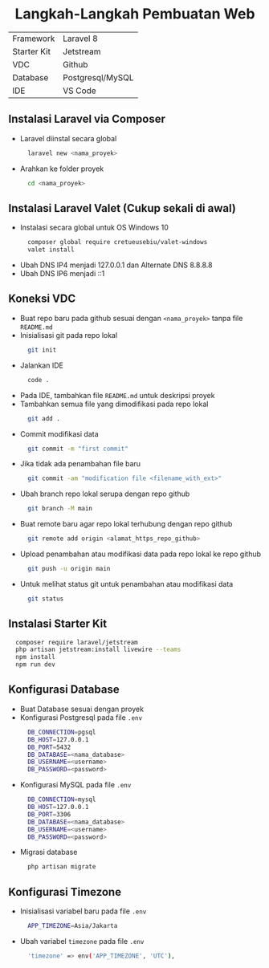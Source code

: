 <h1 align="center">
Langkah-Langkah Pembuatan Web
</h1>

<table align="center">
  <tr>
    <td>Framework</td>
    <td>Laravel 8</td>
  </tr>
  <tr>
    <td>Starter Kit</td>
    <td>Jetstream</td>
  </tr>
  <tr>
    <td>VDC</td>
    <td>Github</td>
  </tr>
  <tr>
    <td>Database</td>
    <td>Postgresql/MySQL</td>
  </tr>
  <tr>
    <td>IDE</td>
    <td>VS Code</td>
  </tr>
</table>

## Instalasi Laravel via Composer

- Laravel diinstal secara global
  ```bash
    laravel new <nama_proyek>
  ```
- Arahkan ke folder proyek
  ```bash
    cd <nama_proyek>
  ```

## Instalasi Laravel Valet (Cukup sekali di awal)

- Instalasi secara global untuk OS Windows 10
  ```bash
    composer global require cretueusebiu/valet-windows
    valet install
  ```
- Ubah DNS IP4 menjadi 127.0.0.1 dan Alternate DNS 8.8.8.8
- Ubah DNS IP6 menjadi ::1

## Koneksi VDC

- Buat repo baru pada github sesuai dengan `<nama_proyek>` tanpa file `README.md`
- Inisialisasi git pada repo lokal
  ```bash
    git init
  ```
- Jalankan IDE
  ```bash
    code .
  ```
- Pada IDE, tambahkan file `README.md` untuk deskripsi proyek
- Tambahkan semua file yang dimodifikasi pada repo lokal
  ```bash
    git add .
  ```
- Commit modifikasi data
  ```bash
    git commit -m "first commit"
  ```
- Jika tidak ada penambahan file baru
  ```bash
    git commit -am "modification file <filename_with_ext>"
  ```
- Ubah branch repo lokal serupa dengan repo github
  ```bash
    git branch -M main
  ```
- Buat remote baru agar repo lokal terhubung dengan repo github
  ```bash
    git remote add origin <alamat_https_repo_github>
  ```
- Upload penambahan atau modifikasi data pada repo lokal ke repo github
  ```bash
    git push -u origin main
  ```
- Untuk melihat status git untuk penambahan atau modifikasi data
  ```bash
    git status
  ```

## Instalasi Starter Kit

```bash
  composer require laravel/jetstream
  php artisan jetstream:install livewire --teams
  npm install
  npm run dev
```

## Konfigurasi Database

- Buat Database sesuai dengan proyek
- Konfigurasi Postgresql pada file `.env`
  ```bash
    DB_CONNECTION=pgsql
    DB_HOST=127.0.0.1
    DB_PORT=5432
    DB_DATABASE=<nama_database>
    DB_USERNAME=<username>
    DB_PASSWORD=<password>
  ```
- Konfigurasi MySQL pada file `.env`
  ```bash
    DB_CONNECTION=mysql
    DB_HOST=127.0.0.1
    DB_PORT=3306
    DB_DATABASE=<nama_database>
    DB_USERNAME=<username>
    DB_PASSWORD=<password>
  ```
- Migrasi database
  ```bash
    php artisan migrate
  ```

## Konfigurasi Timezone

- Inisialisasi variabel baru pada file `.env`
  ```bash
    APP_TIMEZONE=Asia/Jakarta
  ```
- Ubah variabel `timezone` pada file `.env`
  ```bash
    'timezone' => env('APP_TIMEZONE', 'UTC'),
  ```
